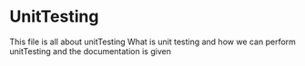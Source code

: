 # UnitTesting
This file is all about unitTesting
What is unit testing and how we can perform unitTesting and the documentation is given 
